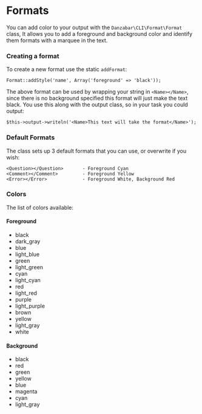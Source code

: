Formats
=======

You can add color to your output with the `Danzabar\CLI\Format\Format` class, It allows you to add a foreground and background color and identify them formats with a marquee in the text.

### Creating a format

To create a new format use the static `addFormat`:

	Format::addStyle('name', Array('foreground' => 'black'));

The above format can be used by wrapping your string in `<Name></Name>`, since there is no background specified this format will just make the text black. You use this along with the output class, so in your task you could output:

	$this->output->writeln('<Name>This text will take the format</Name>');

### Default Formats

The class sets up 3 default formats that you can use, or overwrite if you wish:
 
	<Question></Question> 		- Foreground Cyan
	<Comment></Comment>			- Foreground Yellow
	<Error></Error>				- Foreground White, Background Red

### Colors

The list of colors available:

#### Foreground

 - black
 - dark_gray
 - blue
 - light_blue
 - green
 - light_green
 - cyan
 - light_cyan
 - red
 - light_red
 - purple
 - light_purple
 - brown
 - yellow
 - light_gray
 - white

#### Background

 - black
 - red
 - green
 - yellow
 - blue
 - magenta
 - cyan
 - light_gray

